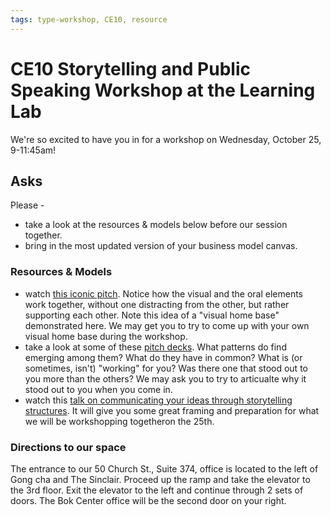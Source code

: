```yaml
---
tags: type-workshop, CE10, resource
---
```


# CE10 Storytelling and Public Speaking Workshop at the Learning Lab

We're so excited to have you in for a workshop on Wednesday, October 25, 9-11:45am!

## Asks
Please -
* take a look at the resources & models below before our session together.
* bring in the most updated version of your business model canvas.


### Resources & Models
* watch [this iconic pitch](https://www.youtube.com/watch?v=Ndnmtz8-S5I). Notice how the visual and the oral elements work together, without one distracting from the other, but rather supporting each other. Note this idea of a "visual home base" demonstrated here. We may get you to try to come up with your own visual home base during the workshop.
* take a look at some of these [pitch decks](https://pitch.com/blog/15-great-pitch-decks-from-successful-startups). What patterns do find emerging among them? What do they have in common? What is (or sometimes, isn't) "working" for you? Was there one that stood out to you more than the others? We may ask you to try to articualte why it stood out to you when you come in.
* watch this [talk on communicating your ideas through storytelling structures](https://www.youtube.com/watch?v=1nYFpuc2Umk). It will give you some great framing and preparation for what we will be workshopping togetheron the 25th.





### Directions to our space
The entrance to our 50 Church St., Suite 374, office is located to the left of Gong cha and The Sinclair. Proceed up the ramp and take the elevator to the 3rd floor. Exit the elevator to the left and continue through 2 sets of doors. The Bok Center office will be the second door on your right.